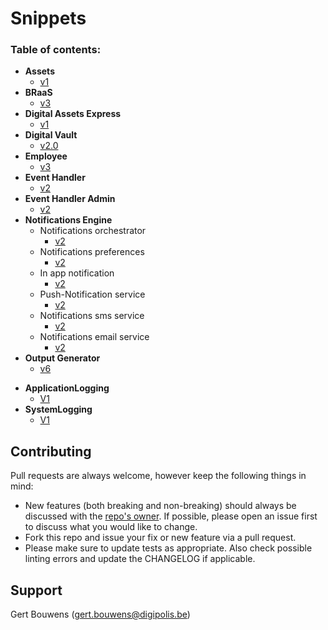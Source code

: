 # Snippets


### Table of contents:

<!--ts-->
   * **Assets**
     * [v1](assets/v1/README.md)
   * **BRaaS**
     * [v3](braas/v3/README.md)
   * **Digital Assets Express**
     * [v1](assetsexpress/v1/README.md)
   * **Digital Vault**
     * [v2.0](digitalvault/v2.0/README.md)
   * **Employee**
     * [v3](employee/v3/README.md)
   * **Event Handler**
     * [v2](eventhandler/v2/README.md)
   * **Event Handler Admin**
     * [v2](eventhandleradmin/v2/README.md)
   * **Notifications Engine**
     * Notifications orchestrator 	
       * [v2](notif-orchestrator/v2/README.md)
     * Notifications preferences
       * [v2](notif-preferences/v2/README.md)
     * In app notification
       * [v2](in-app-notification/v2/README.md)
     * Push-Notification service
       * [v2](push-notifications/v2/README.md)
     * Notifications sms service
       * [v2](sms-service/v2/README.md)
     * Notifications email service
       * [v2](email-service/v2/README.md)<!--te-->
   * **Output Generator**
     * [v6](outputgenerator/V6/README.md)
<!--te-->
* **ApplicationLogging**
	* [V1](applicationlogging/v1/README.md) 
* **SystemLogging**
	* [V1](systemlogging/v1/README.md) 

## Contributing

Pull requests are always welcome, however keep the following things in mind:

- New features (both breaking and non-breaking) should always be discussed with the [repo's owner](#support). If possible, please open an issue first to discuss what you would like to change.
- Fork this repo and issue your fix or new feature via a pull request.
- Please make sure to update tests as appropriate. Also check possible linting errors and update the CHANGELOG if applicable.

## Support

Gert Bouwens (<gert.bouwens@digipolis.be>)
